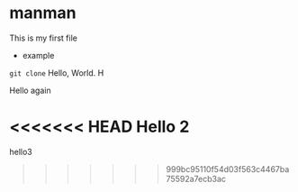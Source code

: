 # manman
 
This is my first file

+ example

```git clone```
Hello, World.
H

Hello again


<<<<<<< HEAD
Hello 2
=======
hello3
>>>>>>> 999bc95110f54d03f563c4467ba75592a7ecb3ac
